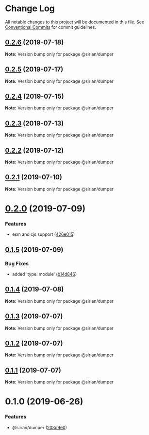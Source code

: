 # Change Log

All notable changes to this project will be documented in this file.
See [Conventional Commits](https://conventionalcommits.org) for commit guidelines.

## [0.2.6](https://github.com/sirian/js/compare/@sirian/dumper@0.2.5...@sirian/dumper@0.2.6) (2019-07-18)

**Note:** Version bump only for package @sirian/dumper





## [0.2.5](https://github.com/sirian/js/compare/@sirian/dumper@0.2.4...@sirian/dumper@0.2.5) (2019-07-17)

**Note:** Version bump only for package @sirian/dumper





## [0.2.4](https://github.com/sirian/js/compare/@sirian/dumper@0.2.3...@sirian/dumper@0.2.4) (2019-07-15)

**Note:** Version bump only for package @sirian/dumper





## [0.2.3](https://github.com/sirian/js/compare/@sirian/dumper@0.2.2...@sirian/dumper@0.2.3) (2019-07-13)

**Note:** Version bump only for package @sirian/dumper





## [0.2.2](https://github.com/sirian/js/compare/@sirian/dumper@0.2.1...@sirian/dumper@0.2.2) (2019-07-12)

**Note:** Version bump only for package @sirian/dumper





## [0.2.1](https://github.com/sirian/js/compare/@sirian/dumper@0.2.0...@sirian/dumper@0.2.1) (2019-07-10)

**Note:** Version bump only for package @sirian/dumper





# [0.2.0](https://github.com/sirian/js/compare/@sirian/dumper@0.1.5...@sirian/dumper@0.2.0) (2019-07-09)


### Features

* esm and cjs support ([426e015](https://github.com/sirian/js/commit/426e015))





## [0.1.5](https://github.com/sirian/js/compare/@sirian/dumper@0.1.4...@sirian/dumper@0.1.5) (2019-07-09)


### Bug Fixes

* added 'type: module' ([b14d846](https://github.com/sirian/js/commit/b14d846))





## [0.1.4](https://github.com/sirian/js/compare/@sirian/dumper@0.1.3...@sirian/dumper@0.1.4) (2019-07-08)

**Note:** Version bump only for package @sirian/dumper





## [0.1.3](https://github.com/sirian/js/compare/@sirian/dumper@0.1.2...@sirian/dumper@0.1.3) (2019-07-07)

**Note:** Version bump only for package @sirian/dumper





## [0.1.2](https://github.com/sirian/js/compare/@sirian/dumper@0.1.1...@sirian/dumper@0.1.2) (2019-07-07)

**Note:** Version bump only for package @sirian/dumper





## [0.1.1](https://github.com/sirian/js/compare/@sirian/dumper@0.1.0...@sirian/dumper@0.1.1) (2019-07-07)

**Note:** Version bump only for package @sirian/dumper





# 0.1.0 (2019-06-26)


### Features

* @sirian/dumper ([203d9e0](https://github.com/sirian/js/commit/203d9e0))
